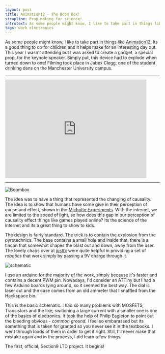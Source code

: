 ```yaml
---
layout: post
title: Animation12 - The Boom Box!
strapline: Prop making for science!
introtext: As some people might know, I like to take part in things like Animation12. Its a good thing to do for children and it helps make for an interesting day out. This year I wasn't attending but I was asked to create a gadget, a special prop
tags: work electronics
---
```


As some people might know, I like to take part in things like [Animation12](http://animation12.cs.manchester.ac.uk/). Its a good thing to do for children and it helps make for an interesting day out. This year I wasn't attending but I was asked to create a gadget, a special prop, for the keynote speaker. Simply put, this device had to explode when turned down to one! Filming took place in Jabex Clegg; one of the student drinking dens on the Manchester University campus.


<div class="clearfix"></div>
<hr />
<iframe src="https://player.vimeo.com/video/47105321" width="460" height="320" frameborder="0" webkitAllowFullScreen mozallowfullscreen allowFullScreen></iframe> 
<div class="clearfix"></div>
<hr />

![Boombox](http://farm8.staticflickr.com/7193/7076489781_7e40a2017b.jpg)

The idea was to have a thing that represented the changing of causality. The idea is to show that humans have some give in their perception of cause and effect, shown in the [Michotte Experiments](http://en.wikipedia.org/wiki/Albert_Michotte). With the internet, we are limited to the speed of light, so how does this gap in our perception of causality effect things like games played online? Its the science of the internet and its a great thing to show to kids.



The design is fairly standard. The trick is to contain the explosion from the pyrotechnics. The base contains a small hole and inside that, there is a tincan that somewhat shapes the blast out and down, away from the user.  The lovely chaps over at [justfx](http://www.justfx.co.uk) were quite helpful in providing a set of *robotics* that work simply by passing a 9V charge through it.

![schematic](http://farm8.staticflickr.com/7203/7101949535_6537774da4.jpg)

I use an arduino for the majority of the work, simply because it's faster and contains a decent PWM pin. Nowadays, I'd consider an ATTiny but I had a few Arduino boards lying around, so it seemed the best way. The dial is laser cut and the case comes from an old ammeter that I snaffled from the Hackspace bin.


This is the basic schematic. I had so many problems with MOSFETS, Transistors and the like; switiching a large current with a smaller one is one of the basics of electronics. It took the help of Philip Eagleton to point out the bleeding obvious - *common ground*. I feel so embarassed but its something that is taken for granted so you never see it in the textbooks. I went through loads of them in order to get it right. Still, I'll never make that mistake again and in the process, I did learn a few things.

The first, official, Section9 LTD project. It begins!